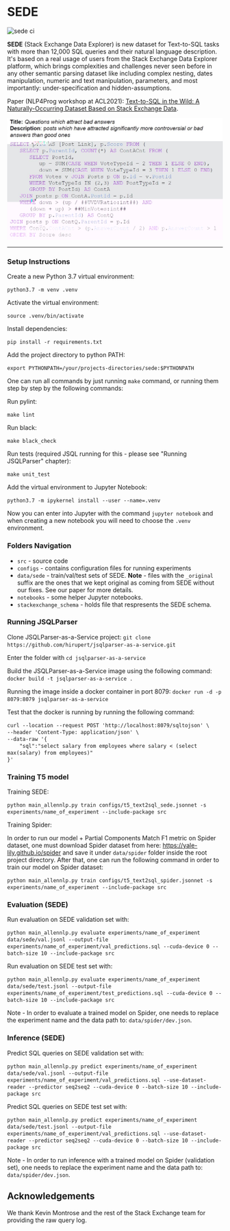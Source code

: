 # SEDE

![sede ci](https://github.com/hirupert/sede/actions/workflows/ci.yml/badge.svg)

**SEDE** (Stack Exchange Data Explorer) is new dataset for Text-to-SQL tasks with more than 12,000 SQL queries and their natural language description.
It's based on a real usage of users from the Stack Exchange Data Explorer platform, which brings complexities and challenges never seen before in any other semantic parsing dataset like including complex nesting, dates manipulation, numeric and text manipulation, parameters, and most importantly: under-specification and hidden-assumptions.

Paper (NLP4Prog workshop at ACL2021): [Text-to-SQL in the Wild: A Naturally-Occurring Dataset Based on Stack Exchange Data](https://arxiv.org/abs/2106.05006).

![sede sql](./sede_sql.jpg)

---

### Setup Instructions

Create a new Python 3.7 virtual environment:

```
python3.7 -m venv .venv
```

Activate the virtual environment:

```
source .venv/bin/activate
```

Install dependencies:

```
pip install -r requirements.txt
```

Add the project directory to python PATH:
```
export PYTHONPATH=/your/projects-directories/sede:$PYTHONPATH
```

One can run all commands by just running ``make`` command, or running them step by step by the following commands:


Run pylint:

```
make lint
```

Run black:

```
make black_check
```

Run tests (required JSQL running for this - please see "Running JSQLParser" chapter):

```
make unit_test
```

Add the virtual environment to Jupyter Notebook:

```
python3.7 -m ipykernel install --user --name=.venv
```

Now you can enter into Jupyter with the command `jupyter notebook` and when creating a new notebook you will need to choose the `.venv` environment.


### Folders Navigation
* `src` - source code
* `configs` - contains configuration files for running experiments
* `data/sede` - train/val/test sets of SEDE. **Note** - files with the `_original` suffix are the ones that we kept original as coming from SEDE without our fixes. See our paper for more details.
* `notebooks` - some helper Jupyter notebooks.
* `stackexchange_schema` - holds file that respresents the SEDE schema.

### Running JSQLParser

Clone JSQLParser-as-a-Service project: `git clone https://github.com/hirupert/jsqlparser-as-a-service.git`

Enter the folder with `cd jsqlparser-as-a-service`

Build the JSQLParser-as-a-Service image using the following command: `docker build -t jsqlparser-as-a-service .`

Running the image inside a docker container in port 8079: `docker run -d -p 8079:8079 jsqlparser-as-a-service`

Test that the docker is running by running the following command:
```
curl --location --request POST 'http://localhost:8079/sqltojson' \
--header 'Content-Type: application/json' \
--data-raw '{
    "sql":"select salary from employees where salary < (select max(salary) from employees)"
}'
```

### Training T5 model

Training SEDE:
```
python main_allennlp.py train configs/t5_text2sql_sede.jsonnet -s experiments/name_of_experiment --include-package src
```

Training Spider:

In order to run our model + Partial Components Match F1 metric on Spider dataset,
one must download Spider dataset from here: https://yale-lily.github.io/spider and save it under `data/spider` folder inside the root project directory.
After that, one can run the following command in order to train our model on Spider dataset:

```
python main_allennlp.py train configs/t5_text2sql_spider.jsonnet -s experiments/name_of_experiment --include-package src
```

### Evaluation (SEDE)

Run evaluation on SEDE validation set with:
```
python main_allennlp.py evaluate experiments/name_of_experiment data/sede/val.jsonl --output-file experiments/name_of_experiment/val_predictions.sql --cuda-device 0 --batch-size 10 --include-package src
```

Run evaluation on SEDE test set with:
```
python main_allennlp.py evaluate experiments/name_of_experiment data/sede/test.jsonl --output-file experiments/name_of_experiment/test_predictions.sql --cuda-device 0 --batch-size 10 --include-package src
```

Note - In order to evaluate a trained model on Spider, one needs to replace the experiment name and the data path to: `data/spider/dev.json`.

### Inference (SEDE)

Predict SQL queries on SEDE validation set with:
```
python main_allennlp.py predict experiments/name_of_experiment data/sede/val.jsonl --output-file experiments/name_of_experiment/val_predictions.sql --use-dataset-reader --predictor seq2seq2 --cuda-device 0 --batch-size 10 --include-package src
```

Predict SQL queries on SEDE test set with:
```
python main_allennlp.py predict experiments/name_of_experiment data/sede/test.jsonl --output-file experiments/name_of_experiment/val_predictions.sql --use-dataset-reader --predictor seq2seq2 --cuda-device 0 --batch-size 10 --include-package src
```

Note - In order to run inference with a trained model on Spider (validation set), one needs to replace the experiment name and the data path to: `data/spider/dev.json`.

## Acknowledgements

We thank Kevin Montrose and the rest of the Stack Exchange team for providing the raw query log.